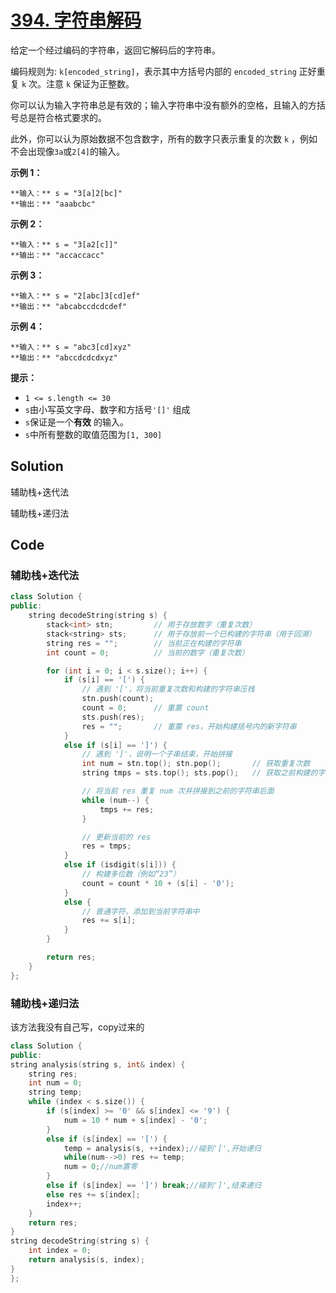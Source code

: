 # [394. 字符串解码](https://leetcode.cn/problems/decode-string/description/?envType=study-plan-v2&envId=top-100-liked)

给定一个经过编码的字符串，返回它解码后的字符串。

编码规则为: `k[encoded_string]`，表示其中方括号内部的 `encoded_string` 正好重复 `k` 次。注意 `k` 保证为正整数。

你可以认为输入字符串总是有效的；输入字符串中没有额外的空格，且输入的方括号总是符合格式要求的。

此外，你可以认为原始数据不包含数字，所有的数字只表示重复的次数 `k` ，例如不会出现像`3a`或`2[4]`的输入。

**示例 1：** 

```
**输入：** s = "3[a]2[bc]"
**输出：** "aaabcbc"
```

**示例 2：** 

```
**输入：** s = "3[a2[c]]"
**输出：** "accaccacc"
```

**示例 3：** 

```
**输入：** s = "2[abc]3[cd]ef"
**输出：** "abcabccdcdcdef"
```

**示例 4：** 

```
**输入：** s = "abc3[cd]xyz"
**输出：** "abccdcdcdxyz"
```

**提示：** 

- `1 <= s.length <= 30`
- `s`由小写英文字母、数字和方括号`'[]'` 组成
- `s`保证是一个**有效** 的输入。
- `s`中所有整数的取值范围为`[1, 300]`

## Solution

辅助栈+迭代法

辅助栈+递归法

## Code

### 辅助栈+迭代法

```c++
class Solution {
public:
    string decodeString(string s) {
        stack<int> stn;         // 用于存放数字（重复次数）
        stack<string> sts;      // 用于存放前一个已构建的字符串（用于回溯）
        string res = "";        // 当前正在构建的字符串
        int count = 0;          // 当前的数字（重复次数）

        for (int i = 0; i < s.size(); i++) {
            if (s[i] == '[') {
                // 遇到 '['，将当前重复次数和构建的字符串压栈
                stn.push(count);
                count = 0;      // 重置 count
                sts.push(res);
                res = "";       // 重置 res，开始构建括号内的新字符串
            }
            else if (s[i] == ']') {
                // 遇到 ']'，说明一个子串结束，开始拼接
                int num = stn.top(); stn.pop();       // 获取重复次数
                string tmps = sts.top(); sts.pop();   // 获取之前构建的字符串

                // 将当前 res 重复 num 次并拼接到之前的字符串后面
                while (num--) {
                    tmps += res;
                }

                // 更新当前的 res
                res = tmps;
            }
            else if (isdigit(s[i])) {
                // 构建多位数（例如“23”）
                count = count * 10 + (s[i] - '0');
            }
            else {
                // 普通字符，添加到当前字符串中
                res += s[i];
            }
        }

        return res;
    }
};

```

### 辅助栈+递归法

该方法我没有自己写，copy过来的

```c++
class Solution {
public:
string analysis(string s, int& index) {
    string res;
    int num = 0;
    string temp;
    while (index < s.size()) {
        if (s[index] >= '0' && s[index] <= '9') {
            num = 10 * num + s[index] - '0';
        }
        else if (s[index] == '[') {
            temp = analysis(s, ++index);//碰到'[',开始递归
            while(num-->0) res += temp;
            num = 0;//num置零
        }
        else if (s[index] == ']') break;//碰到']',结束递归
        else res += s[index];
        index++;
    }
    return res;
}
string decodeString(string s) {
    int index = 0;
    return analysis(s, index);
}
};

```



